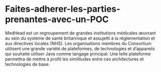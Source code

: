 # Faites-adherer-les-parties-prenantes-avec-un-POC
MedHead est un regroupement de grandes institutions médicales œuvrant au sein du système de santé britannique et assujetti à la réglementation et aux directives locales (NHS). Les organisations membres du Consortium utilisent une grande variété de plateformes, de technologies et d’appareils qui souhaite utiliser Java comme langage principal. Une telle plateforme permettra de mettre à profit les similitudes entre ces architectures et technologies de base.

